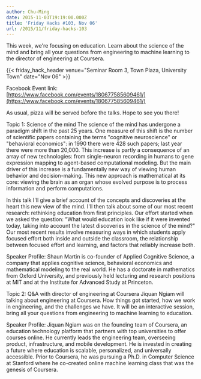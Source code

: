```yaml
---
author: Chu-Ming
date: 2015-11-03T19:19:00.000Z
title: 'Friday Hacks #103, Nov 06'
url: /2015/11/friday-hacks-103
---
```


This week, we're focusing on education. Learn about the science of the mind and bring all your questions from engineering to machine learning to the director of engineering at Coursera.

{{< friday_hack_header venue="Seminar Room 3, Town Plaza, University Town" date="Nov 06" >}}

Facebook Event link: [https://www.facebook.com/events/180677585609461/](https://www.facebook.com/events/180677585609461/)

As usual, pizza will be served before the talks. Hope to see you there!

Topic 1: Science of the mind
The science of the mind has undergone a paradigm shift in the past 25 years. One measure of this shift is the number of scientific papers containing the terms "cognitive neuroscience" or "behavioral economics": in 1990 there were 428 such papers; last year there were more than 20,000. This increase is partly a consequence of an array of new technologies: from single-neuron recording in humans to gene expression mapping to agent-based computational modeling. But the main driver of this increase is a fundamentally new way of viewing human behavior and decision-making. This new approach is mathematical at its core: viewing the brain as an organ whose evolved purpose is to process information and perform computations.

In this talk I'll give a brief account of the concepts and discoveries at the heart this new view of the mind. I'll then talk about some of our most recent research: rethinking education from first principles. Our effort started when we asked the question: "What would education look like if it were invented today, taking into account the latest discoveries in the science of the mind?" Our most recent results involve measuring ways in which students apply focused effort both inside and outside the classroom, the relationship between focused effort and learning, and factors that reliably increase both.

Speaker Profile:
Shaun Martin is co-founder of Applied Cognitive Science, a company that applies cognitive science, behavioral economics and mathematical modeling to the real world. He has a doctorate in mathematics from Oxford University, and previously held lecturing and research positions at MIT and at the Institute for Advanced Study at Princeton.

Topic 2: Q&A with director of engineering at Coursera
Jiquan Ngiam will talking about engineering at Coursera. How things got started, how we work in engineering, and the challenges we have. It will be an interactive session, bring all your questions from engineering to machine learning to education.

Speaker Profile:
Jiquan Ngiam was on the founding team of Coursera, an education technology platform that partners with top universities to offer courses online. He currently leads the engineering team, overseeing product, infrastructure, and mobile development. He is invested in creating a future where education is scalable, personalized, and universally accessible. Prior to Coursera, he was pursuing a Ph.D. in Computer Science at Stanford where he co-created online machine learning class that was the genesis of Coursera.
